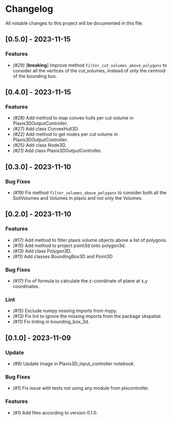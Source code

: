# Changelog

All notable changes to this project will be documented in this file.

## [0.5.0] - 2023-11-15

### Features

- *(#29)* [**breaking**] Improve method `filter_cut_volumes_above_polygons` to consider all the vertices of the cut_volumes, instead of only the centroid of the bounding box.

## [0.4.0] - 2023-11-15

### Features

- *(#28)* Add method to map convex hulls per cut volume in Plaxis3DOutputController.
- *(#27)* Add class ConvexHull3D.
- *(#22)* Add method to get nodes per cut volume in Plaxis3DOutputController.
- *(#25)* Add class Node3D.
- *(#21)* Add class Plaxis3DOutputController.

## [0.3.0] - 2023-11-10

### Bug Fixes

- *(#19)* Fix method `filter_volumes_above_polygons` to consider both all the SoilVolumes and Volumes in plaxis and not only the Volumes.

## [0.2.0] - 2023-11-10

### Features

- *(#17)* Add method to filter plaxis volume objects above a list of polygons.
- *(#15)* Add method to project point3d onto polygon3d.
- *(#13)* Add class Polygon3D.
- *(#11)* Add classes BoundingBox3D and Point3D

### Bug Fixes

- *(#17)* Fix of formula to calculate the z-coordinate of plane at x,y coordinates.

### Lint

- *(#15)* Exclude numpy missing imports from mypy.
- *(#13)* Fix lint to ignore the missing imports from the package skspatial.
- *(#11)* Fix linting in bounding_box_3d.

## [0.1.0] - 2023-11-09

### Update

- *(#9)* Update image in Plaxis3D_input_controller notebook.

### Bug Fixes

- *(#1)* Fix issue with tests not using any module from plxcontroller.

### Features

- *(#1)* Add files according to version 0.1.0.

<!-- CEMS BV. -->
